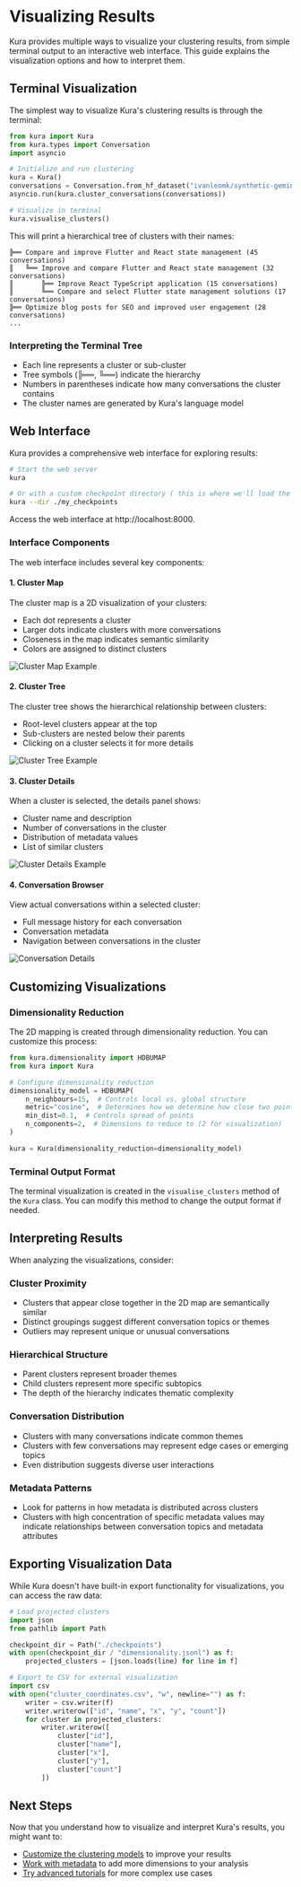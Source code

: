 # Visualizing Results

Kura provides multiple ways to visualize your clustering results, from simple terminal output to an interactive web interface. This guide explains the visualization options and how to interpret them.

## Terminal Visualization

The simplest way to visualize Kura's clustering results is through the terminal:

```python
from kura import Kura
from kura.types import Conversation
import asyncio

# Initialize and run clustering
kura = Kura()
conversations = Conversation.from_hf_dataset("ivanleomk/synthetic-gemini-conversations")
asyncio.run(kura.cluster_conversations(conversations))

# Visualize in terminal
kura.visualise_clusters()
```

This will print a hierarchical tree of clusters with their names:

```
╠══ Compare and improve Flutter and React state management (45 conversations)
║   ╚══ Improve and compare Flutter and React state management (32 conversations)
║       ╠══ Improve React TypeScript application (15 conversations)
║       ╚══ Compare and select Flutter state management solutions (17 conversations)
╠══ Optimize blog posts for SEO and improved user engagement (28 conversations)
...
```

### Interpreting the Terminal Tree

- Each line represents a cluster or sub-cluster
- Tree symbols (╠══, ╚══) indicate the hierarchy
- Numbers in parentheses indicate how many conversations the cluster contains
- The cluster names are generated by Kura's language model

## Web Interface

Kura provides a comprehensive web interface for exploring results:

```bash
# Start the web server
kura

# Or with a custom checkpoint directory ( this is where we'll load the data from )
kura --dir ./my_checkpoints
```

Access the web interface at http://localhost:8000.

### Interface Components

The web interface includes several key components:

#### 1. Cluster Map

The cluster map is a 2D visualization of your clusters:

- Each dot represents a cluster
- Larger dots indicate clusters with more conversations
- Closeness in the map indicates semantic similarity
- Colors are assigned to distinct clusters

![Cluster Map Example](../assets/images/cluster-map.png)

#### 2. Cluster Tree

The cluster tree shows the hierarchical relationship between clusters:

- Root-level clusters appear at the top
- Sub-clusters are nested below their parents
- Clicking on a cluster selects it for more details

![Cluster Tree Example](../assets/images/cluster-tree.png)

#### 3. Cluster Details

When a cluster is selected, the details panel shows:

- Cluster name and description
- Number of conversations in the cluster
- Distribution of metadata values
- List of similar clusters

![Cluster Details Example](../assets/images/cluster-details.png)

#### 4. Conversation Browser

View actual conversations within a selected cluster:

- Full message history for each conversation
- Conversation metadata
- Navigation between conversations in the cluster

![Conversation Details](../assets/images/conversation.png)

## Customizing Visualizations

### Dimensionality Reduction

The 2D mapping is created through dimensionality reduction. You can customize this process:

```python
from kura.dimensionality import HDBUMAP
from kura import Kura

# Configure dimensionality reduction
dimensionality_model = HDBUMAP(
    n_neighbours=15,  # Controls local vs. global structure
    metric="cosine",  # Determines how we determine how close two points are
    min_dist=0.1,  # Controls spread of points
    n_components=2,  # Dimensions to reduce to (2 for visualization)
)

kura = Kura(dimensionality_reduction=dimensionality_model)
```

### Terminal Output Format

The terminal visualization is created in the `visualise_clusters` method of the `Kura` class. You can modify this method to change the output format if needed.

## Interpreting Results

When analyzing the visualizations, consider:

### Cluster Proximity

- Clusters that appear close together in the 2D map are semantically similar
- Distinct groupings suggest different conversation topics or themes
- Outliers may represent unique or unusual conversations

### Hierarchical Structure

- Parent clusters represent broader themes
- Child clusters represent more specific subtopics
- The depth of the hierarchy indicates thematic complexity

### Conversation Distribution

- Clusters with many conversations indicate common themes
- Clusters with few conversations may represent edge cases or emerging topics
- Even distribution suggests diverse user interactions

### Metadata Patterns

- Look for patterns in how metadata is distributed across clusters
- Clusters with high concentration of specific metadata values may indicate relationships between conversation topics and metadata attributes

## Exporting Visualization Data

While Kura doesn't have built-in export functionality for visualizations, you can access the raw data:

```python
# Load projected clusters
import json
from pathlib import Path

checkpoint_dir = Path("./checkpoints")
with open(checkpoint_dir / "dimensionality.jsonl") as f:
    projected_clusters = [json.loads(line) for line in f]

# Export to CSV for external visualization
import csv
with open("cluster_coordinates.csv", "w", newline="") as f:
    writer = csv.writer(f)
    writer.writerow(["id", "name", "x", "y", "count"])
    for cluster in projected_clusters:
        writer.writerow([
            cluster["id"],
            cluster["name"],
            cluster["x"],
            cluster["y"],
            cluster["count"]
        ])
```

## Next Steps

Now that you understand how to visualize and interpret Kura's results, you might want to:

- [Customize the clustering models](custom-models.md) to improve your results
- [Work with metadata](metadata.md) to add more dimensions to your analysis
- [Try advanced tutorials](../tutorials/advanced-usage.md) for more complex use cases

